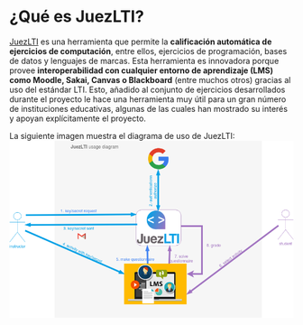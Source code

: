 # ¿Qu&eacute; es JuezLTI?
[JuezLTI](https://juezlti.eu) es una herramienta que permite la **calificación automática de ejercicios de computaci&oacute;n**, entre ellos, ejercicios de programaci&oacute;n, bases de datos y lenguajes de marcas. Esta herramienta es innovadora porque provee **interoperabilidad con cualquier entorno de aprendizaje (LMS) como Moodle, Sakai, Canvas o Blackboard** (entre muchos otros) gracias al uso del est&aacute;ndar LTI. Esto, a&ntilde;adido al conjunto de ejercicios desarrollados durante el proyecto le hace una herramienta muy &uacute;til para un gran n&uacute;mero de instituciones educativas, algunas de las cuales han mostrado su inter&eacute;s y apoyan expl&iacute;citamente el proyecto.

La siguiente imagen muestra el diagrama de uso de JuezLTI:
![JuezLTI: Usage Diagram](../docs/img/introJuezLTI/juezLTI_UsageDiagram.png)
